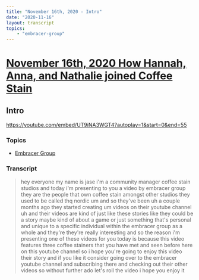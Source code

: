 ```yaml
---
title: "November 16th, 2020 - Intro"
date: "2020-11-16"
layout: transcript
topics: 
    - "embracer-group"
---
```

# [November 16th, 2020 How Hannah, Anna, and Nathalie joined Coffee Stain](../2020-11-16.md)
## Intro
https://youtube.com/embed/UT9iNA3WGT4?autoplay=1&start=0&end=55
### Topics
* [Embracer Group](../topics/embracer-group.md)

### Transcript

> hey everyone my name is jase i'm a
> community manager coffee stain studios
> and today i'm presenting to you a video
> by embracer group they are the people
> that own coffee stain amongst
> other studios they used to be called thq
> nordic um
> and so they've been uh a couple months
> ago they started creating um videos on
> their youtube channel uh and their
> videos are kind of just like these
> stories like they could be a story maybe
> kind of about a game or
> just something that's personal and
> unique to a specific individual within
> the embracer group as a whole
> and they're they're really interesting
> and so the reason i'm presenting one of
> these videos for you today is because
> this video
> features three coffee stainers that you
> have met and seen before here on this
> youtube channel
> so i hope you're going to enjoy this
> video their story
> and if you like it consider going over
> to the embracer youtube channel
> and subscribing there and checking out
> their other videos so without further
> ado let's roll the video i hope you
> enjoy it
